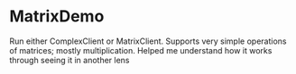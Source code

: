 # MatrixDemo
Run either ComplexClient or MatrixClient. 
Supports very simple operations of matrices; mostly multiplication.
Helped me understand how it works through seeing it in another lens
